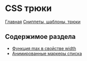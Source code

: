 # CSS трюки

[Главная](../../README.md)
[Сниппеты, шаблоны, трюки](../README.md)

## Содержимое раздела

- [Функция max в свойстве width](./width-max/README.md)
- [Анимированные маркеры списка](./animated-list-bullet/README.md)
